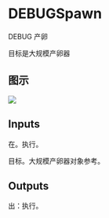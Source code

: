 # DEBUGSpawn

DEBUG 产卵

目标是大规模产卵器

## 图示

![]($-20221218-18411372.png)

## Inputs

在。执行。

目标。大规模产卵器对象参考。  

## Outputs

出：执行。
